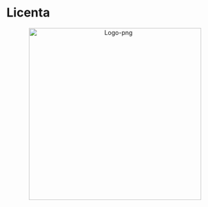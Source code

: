 # Licenta

<p align="center"><img src="https://i.ibb.co/tpQbP91/Logo-png.png" alt="Logo-png" border="0" width="400"></p>

<p align="center">

</p>
